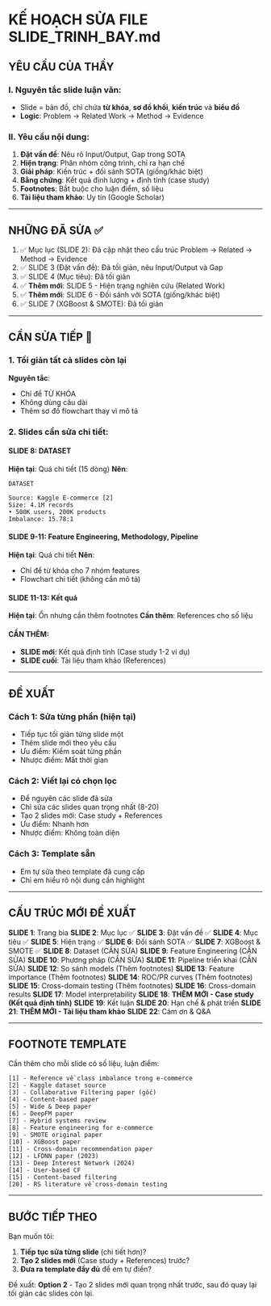 # KẾ HOẠCH SỬA FILE SLIDE_TRINH_BAY.md

## YÊU CẦU CỦA THẦY

### I. Nguyên tắc slide luận văn:
- Slide = bản đồ, chỉ chứa **từ khóa**, **sơ đồ khối**, **kiến trúc** và **biểu đồ**
- **Logic**: Problem → Related Work → Method → Evidence

### II. Yêu cầu nội dung:
1. **Đặt vấn đề**: Nêu rõ Input/Output, Gap trong SOTA
2. **Hiện trạng**: Phân nhóm công trình, chỉ ra hạn chế
3. **Giải pháp**: Kiến trúc + đối sánh SOTA (giống/khác biệt)
4. **Bằng chứng**: Kết quả định lượng + định tính (case study)
5. **Footnotes**: Bắt buộc cho luận điểm, số liệu
6. **Tài liệu tham khảo**: Uy tín (Google Scholar)

---

## NHỮNG ĐÃ SỬA ✅

1. ✅ Mục lục (SLIDE 2): Đã cập nhật theo cấu trúc Problem → Related → Method → Evidence
2. ✅ SLIDE 3 (Đặt vấn đề): Đã tối giản, nêu Input/Output và Gap
3. ✅ SLIDE 4 (Mục tiêu): Đã tối giản
4. ✅ **Thêm mới**: SLIDE 5 - Hiện trạng nghiên cứu (Related Work)
5. ✅ **Thêm mới**: SLIDE 6 - Đối sánh với SOTA (giống/khác biệt)
6. ✅ SLIDE 7 (XGBoost & SMOTE): Đã tối giản

---

## CẦN SỬA TIẾP 🔧

### 1. Tối giản tất cả slides còn lại
**Nguyên tắc**: 
- Chỉ để TỪ KHÓA
- Không dùng câu dài
- Thêm sơ đồ flowchart thay vì mô tả

### 2. Slides cần sửa chi tiết:

#### **SLIDE 8: DATASET**
**Hiện tại**: Quá chi tiết (15 dòng)
**Nên**: 
```
DATASET

Source: Kaggle E-commerce [2]
Size: 4.1M records
• 500K users, 200K products
Imbalance: 15.78:1
```

#### **SLIDE 9-11: Feature Engineering, Methodology, Pipeline**
**Hiện tại**: Quá chi tiết
**Nên**: 
- Chỉ để từ khóa cho 7 nhóm features
- Flowchart chi tiết (không cần mô tả)

#### **SLIDE 11-13: Kết quả**
**Hiện tại**: Ổn nhưng cần thêm footnotes
**Cần thêm**: References cho số liệu

#### **CẦN THÊM**:
- **SLIDE mới**: Kết quả định tính (Case study 1-2 ví dụ)
- **SLIDE cuối**: Tài liệu tham khảo (References)

---

## ĐỀ XUẤT

### Cách 1: Sửa từng phần (hiện tại)
- Tiếp tục tối giản từng slide một
- Thêm slide mới theo yêu cầu
- Ưu điểm: Kiểm soát từng phần
- Nhược điểm: Mất thời gian

### Cách 2: Viết lại có chọn lọc
- Để nguyên các slide đã sửa
- Chỉ sửa các slides quan trọng nhất (8-20)
- Tạo 2 slides mới: Case study + References
- Ưu điểm: Nhanh hơn
- Nhược điểm: Không toàn diện

### Cách 3: Template sẵn
- Em tự sửa theo template đã cung cấp
- Chỉ em hiểu rõ nội dung cần highlight

---

## CẤU TRÚC MỚI ĐỀ XUẤT

**SLIDE 1**: Trang bìa
**SLIDE 2**: Mục lục ✅
**SLIDE 3**: Đặt vấn đề ✅
**SLIDE 4**: Mục tiêu ✅
**SLIDE 5**: Hiện trạng ✅
**SLIDE 6**: Đối sánh SOTA ✅
**SLIDE 7**: XGBoost & SMOTE ✅
**SLIDE 8**: Dataset (CẦN SỬA)
**SLIDE 9**: Feature Engineering (CẦN SỬA)
**SLIDE 10**: Phương pháp (CẦN SỬA)
**SLIDE 11**: Pipeline triển khai (CẦN SỬA)
**SLIDE 12**: So sánh models (Thêm footnotes)
**SLIDE 13**: Feature importance (Thêm footnotes)
**SLIDE 14**: ROC/PR curves (Thêm footnotes)
**SLIDE 15**: Cross-domain testing (Thêm footnotes)
**SLIDE 16**: Cross-domain results
**SLIDE 17**: Model interpretability
**SLIDE 18**: **THÊM MỚI - Case study (Kết quả định tính)**
**SLIDE 19**: Kết luận
**SLIDE 20**: Hạn chế & phát triển
**SLIDE 21**: **THÊM MỚI - Tài liệu tham khảo**
**SLIDE 22**: Cảm ơn & Q&A

---

## FOOTNOTE TEMPLATE

Cần thêm cho mỗi slide có số liệu, luận điểm:

```
[1] - Reference về class imbalance trong e-commerce
[2] - Kaggle dataset source
[3] - Collaborative Filtering paper (gốc)
[4] - Content-based paper
[5] - Wide & Deep paper
[6] - DeepFM paper
[7] - Hybrid systems review
[8] - Feature engineering for e-commerce
[9] - SMOTE original paper
[10] - XGBoost paper
[11] - Cross-domain recommendation paper
[12] - LFDNN paper (2023)
[13] - Deep Interest Network (2024)
[14] - User-based CF
[15] - Content-based filtering
[20] - RS literature về cross-domain testing
```

---

## BƯỚC TIẾP THEO

Bạn muốn tôi:
1. **Tiếp tục sửa từng slide** (chi tiết hơn)?
2. **Tạo 2 slides mới** (Case study + References) trước?
3. **Đưa ra template đầy đủ** để em tự điền?

Đề xuất: **Option 2** - Tạo 2 slides mới quan trọng nhất trước, sau đó quay lại tối giản các slides còn lại.

